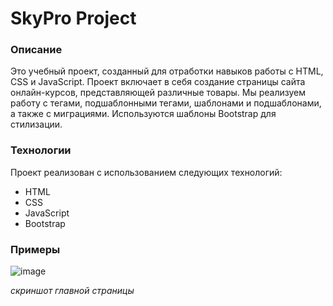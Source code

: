 # SkyPro Project

### Описание

Это учебный проект, созданный для отработки навыков работы с HTML, CSS и JavaScript. Проект включает в себя создание страницы сайта онлайн-курсов, представляющей различные товары. Мы реализуем работу с тегами, подшаблонными тегами, шаблонами и подшаблонами, а также с миграциями. Используются шаблоны Bootstrap для стилизации.

### Технологии

Проект реализован с использованием следующих технологий:

- HTML
- CSS
- JavaScript
- Bootstrap

### Примеры

![image](https://github.com/user-attachments/assets/318e503b-7cc4-437d-a7bc-6a9665e23216)

*скриншот главной страницы*
